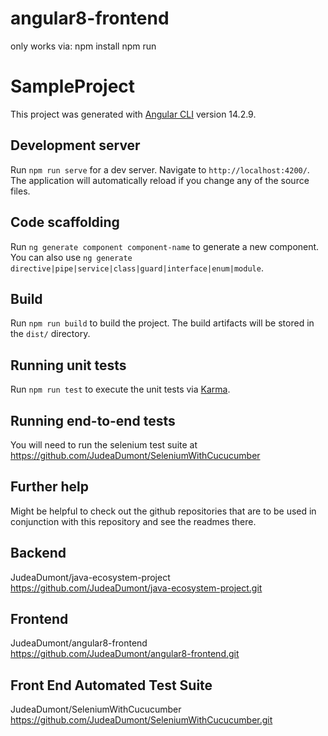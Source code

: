 # angular8-frontend
only works via:
npm install
npm run

# SampleProject

This project was generated with [Angular CLI](https://github.com/angular/angular-cli) version 14.2.9.

## Development server

Run `npm run serve` for a dev server. Navigate to `http://localhost:4200/`. The application will automatically reload if you change any of the source files.

## Code scaffolding

Run `ng generate component component-name` to generate a new component. You can also use `ng generate directive|pipe|service|class|guard|interface|enum|module`.

## Build

Run `npm run build` to build the project. The build artifacts will be stored in the `dist/` directory.

## Running unit tests

Run `npm run test` to execute the unit tests via [Karma](https://karma-runner.github.io).

## Running end-to-end tests

You will need to run the selenium test suite at https://github.com/JudeaDumont/SeleniumWithCucucumber

## Further help

Might be helpful to check out the github repositories that are to be used in conjunction with this repository and see the readmes there.

## Backend
JudeaDumont/java-ecosystem-project
https://github.com/JudeaDumont/java-ecosystem-project.git

## Frontend
JudeaDumont/angular8-frontend
https://github.com/JudeaDumont/angular8-frontend.git

## Front End Automated Test Suite
JudeaDumont/SeleniumWithCucucumber
https://github.com/JudeaDumont/SeleniumWithCucucumber.git
